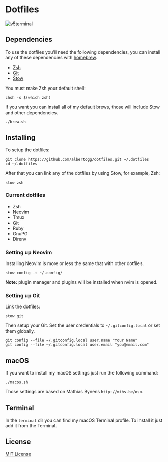 # Dotfiles

![v5terminal](https://dl.dropboxusercontent.com/s/zybadcuwcm5lyda/v5terminal.png)

## Dependencies

To use the dotfiles you'll need the following dependencies, you can install any
of these dependencies with [homebrew][brew].

- [Zsh][zsh]
- [Git][git]
- [Stow][stow]

You must make Zsh your default shell:

    chsh -s $(which zsh)

If you want you can install all of my default brews, those will include Stow and
other dependencies.

    ./brew.sh

## Installing

To setup the dotfiles:

    git clone https://github.com/albertogg/dotfiles.git ~/.dotfiles
    cd ~/.dotfiles

After that you can link any of the dotfiles by using Stow, for example, Zsh:

    stow zsh

### Current dotfiles

- Zsh
- Neovim
- Tmux
- Git
- Ruby
- GnuPG
- Direnv

### Setting up Neovim

Installing Neovim is more or less the same that with other dotfiles.

    stow config -t ~/.config/

**Note:** plugin manager and plugins will be installed when nvim is opened.

### Setting up Git

Link the dotfiles:

    stow git

Then setup your Git. Set the user credentials to `~/.gitconfig.local` or set
them globally.

    git config --file ~/.gitconfig.local user.name "Your Name"
    git config --file ~/.gitconfig.local user.email "you@email.com"

## macOS

If you want to install my macOS settings just run the following command:

    ./macos.sh

Those settings are based on Mathias Bynens `http://mths.be/osx`.

## Terminal

In the `terminal` dir you can find my macOS Terminal profile. To install it just
add it from the Terminal.

## License

[MIT License][mit]

[mit]: https://github.com/albertogg/dotfiles/blob/master/LICENSE
[zsh]: http://www.zsh.org
[git]: https://git-scm.com
[stow]: https://www.gnu.org/software/stow/
[brew]: https://brew.sh

